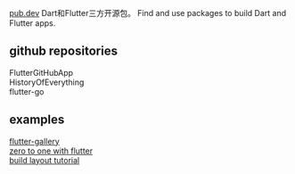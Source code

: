 [pub.dev][1] Dart和Flutter三方开源包。 Find and use packages to build Dart and Flutter apps.  

## github repositories
FlutterGitHubApp  
HistoryOfEverything  
flutter-go  

## examples
[flutter-gallery][21]  
[zero to one with flutter][22]  
[build layout tutorial][23]  


[1]: https://pub.dev/

[21]: https://github.com/flutter/gallery
[22]: https://medium.com/@mravn/zero-to-one-with-flutter-43b13fd7b354
[23]: https://flutter.dev/docs/development/ui/layout/tutorial